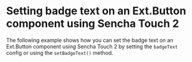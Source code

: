 # Setting badge text on an Ext.Button component using Sencha Touch 2 #

The following example shows how you can set the badge text on an Ext.Button component using Sencha Touch 2 by setting the `badgeText` config or using the `setBadgeText()` method.
